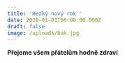 ```yaml
---
title: 'Hezký nový rok '
date: 2020-01-01T00:00:00.000Z
draft: false
image: /uploads/bak.jpg
---
```



**Přejeme všem přátelům hodně zdraví**
